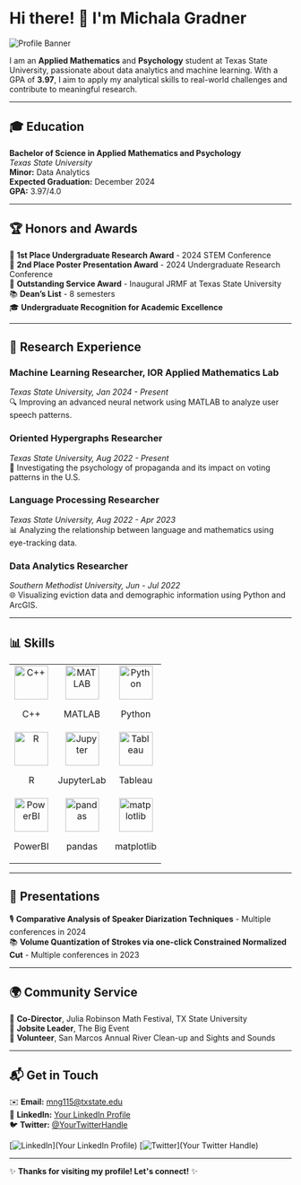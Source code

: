 # Hi there! 👋 I'm Michala Gradner

![Profile Banner](https://via.placeholder.com/800x200.png?text=Welcome+to+My+GitHub+Profile)

I am an **Applied Mathematics** and **Psychology** student at Texas State University, passionate about data analytics and machine learning. With a GPA of **3.97**, I aim to apply my analytical skills to real-world challenges and contribute to meaningful research.

---

## 🎓 Education
**Bachelor of Science in Applied Mathematics and Psychology**  
*Texas State University*  
**Minor:** Data Analytics  
**Expected Graduation:** December 2024  
**GPA:** 3.97/4.0  

---

## 🏆 Honors and Awards
🥇 **1st Place Undergraduate Research Award** - 2024 STEM Conference  
🥈 **2nd Place Poster Presentation Award** - 2024 Undergraduate Research Conference  
🌟 **Outstanding Service Award** - Inaugural JRMF at Texas State University  
📚 **Dean’s List** - 8 semesters  
🎓 **Undergraduate Recognition for Academic Excellence**  

---

## 🔬 Research Experience
### Machine Learning Researcher, IOR Applied Mathematics Lab
*Texas State University, Jan 2024 - Present*  
🔍 Improving an advanced neural network using MATLAB to analyze user speech patterns.

### Oriented Hypergraphs Researcher
*Texas State University, Aug 2022 - Present*  
🧠 Investigating the psychology of propaganda and its impact on voting patterns in the U.S.

### Language Processing Researcher
*Texas State University, Aug 2022 - Apr 2023*  
📊 Analyzing the relationship between language and mathematics using eye-tracking data.

### Data Analytics Researcher
*Southern Methodist University, Jun - Jul 2022*  
🌐 Visualizing eviction data and demographic information using Python and ArcGIS.

---

## 📊 Skills
<table>
  <tr>
    <td style="text-align: center;">
      <img src="https://upload.wikimedia.org/wikipedia/commons/1/18/ISO_C%2B%2B_Logo.svg" alt="C++" width="60" />
      <p>C++</p>
    </td>
    <td style="text-align: center;">
      <img src="https://upload.wikimedia.org/wikipedia/commons/8/81/MATLAB_Logo.png" alt="MATLAB" width="60" />
      <p>MATLAB</p>
    </td>
    <td style="text-align: center;">
      <img src="https://upload.wikimedia.org/wikipedia/commons/c/c3/Python-logo-notext.svg" alt="Python" width="60" />
      <p>Python</p>
    </td>
  </tr>
  <tr>
    <td style="text-align: center;">
      <img src="https://www.r-project.org/logo/Rlogo.png" alt="R" width="60" />
      <p>R</p>
    </td>
    <td style="text-align: center;">
      <img src="https://jupyter.org/assets/main-logo.svg" alt="Jupyter" width="60" />
      <p>JupyterLab</p>
    </td>
    <td style="text-align: center;">
      <img src="https://www.tableau.com/sites/default/files/pages/logo-tableau.svg" alt="Tableau" width="60" />
      <p>Tableau</p>
    </td>
  </tr>
  <tr>
    <td style="text-align: center;">
      <img src="https://upload.wikimedia.org/wikipedia/commons/4/49/Microsoft_Power_BI_Logo.png" alt="PowerBI" width="60" />
      <p>PowerBI</p>
    </td>
    <td style="text-align: center;">
      <img src="https://pandas.pydata.org/pandas-docs/stable/_static/pandas.svg" alt="pandas" width="60" />
      <p>pandas</p>
    </td>
    <td style="text-align: center;">
      <img src="https://matplotlib.org/stable/_static/images/logo2.svg" alt="matplotlib" width="60" />
      <p>matplotlib</p>
    </td>
  </tr>
</table>


---

## 🎤 Presentations
🎙️ **Comparative Analysis of Speaker Diarization Techniques** - Multiple conferences in 2024  
📚 **Volume Quantization of Strokes via one-click Constrained Normalized Cut** - Multiple conferences in 2023  

---

## 🌍 Community Service
🎉 **Co-Director**, Julia Robinson Math Festival, TX State University  
🚀 **Jobsite Leader**, The Big Event  
🌊 **Volunteer**, San Marcos Annual River Clean-up and Sights and Sounds  

---

## 📬 Get in Touch
✉️ **Email:** [mng115@txstate.edu](mailto:mng115@txstate.edu)  
🔗 **LinkedIn:** [Your LinkedIn Profile](#)  
🐦 **Twitter:** [@YourTwitterHandle](#)  

[![LinkedIn](https://via.placeholder.com/20x20.png?text=🔗)](Your LinkedIn Profile) [![Twitter](https://via.placeholder.com/20x20.png?text=🐦)](Your Twitter Handle)

---

✨ **Thanks for visiting my profile! Let's connect!** ✨


<!--
**mgradner/mgradner** is a ✨ _special_ ✨ repository because its `README.md` (this file) appears on your GitHub profile.

Here are some ideas to get you started:

- 🔭 I’m currently working on ...
- 🌱 I’m currently learning ...
- 👯 I’m looking to collaborate on ...
- 🤔 I’m looking for help with ...
- 💬 Ask me about ...
- 📫 How to reach me: ...
- 😄 Pronouns: ...
- ⚡ Fun fact: ...
-->
